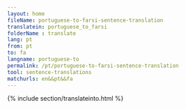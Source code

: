 ```yaml
---
layout: home
fileName: portuguese-to-farsi-sentence-translation
translatein: portuguese_to_farsi
folderName : translate
lang: pt
from: pt
to: fa
langname: portuguese-to
permalink: /pt/portuguese-to-farsi-sentence-translation
tool: sentence-translations
matchurls: en&&pt&&fa
---
```

{% include section/translateinto.html %}
